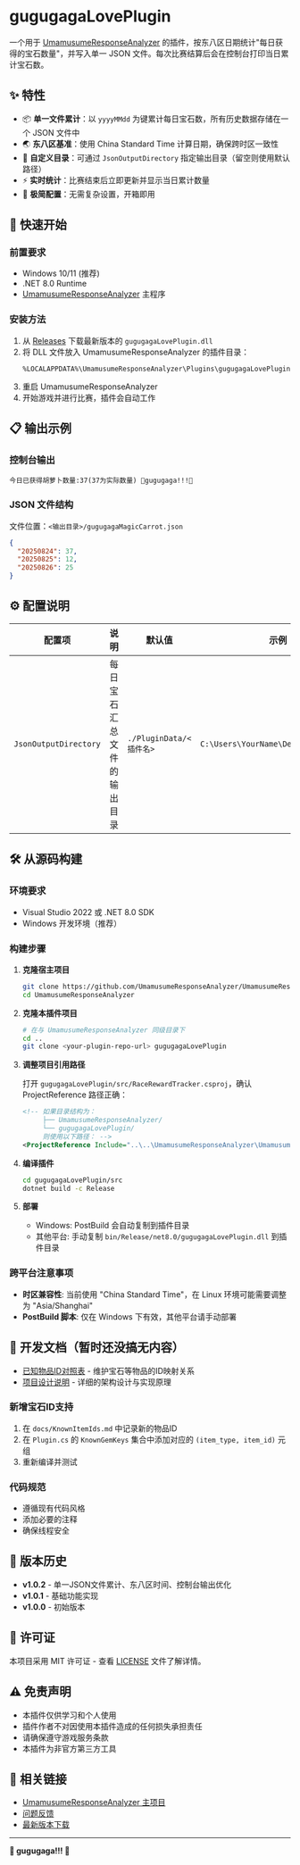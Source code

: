 # gugugagaLovePlugin

一个用于 [UmamusumeResponseAnalyzer](https://github.com/UmamusumeResponseAnalyzer/UmamusumeResponseAnalyzer) 的插件，按东八区日期统计"每日获得的宝石数量"，并写入单一 JSON 文件。每次比赛结算后会在控制台打印当日累计宝石数。

## ✨ 特性

- 📦 **单一文件累计**：以 `yyyyMMdd` 为键累计每日宝石数，所有历史数据存储在一个 JSON 文件中
- 🌏 **东八区基准**：使用 China Standard Time 计算日期，确保跨时区一致性
- 📁 **自定义目录**：可通过 `JsonOutputDirectory` 指定输出目录（留空则使用默认路径）
- ⚡ **实时统计**：比赛结束后立即更新并显示当日累计数量
- 🔧 **极简配置**：无需复杂设置，开箱即用

## 🚀 快速开始

### 前置要求

- Windows 10/11 (推荐)
- .NET 8.0 Runtime
- [UmamusumeResponseAnalyzer](https://github.com/UmamusumeResponseAnalyzer/UmamusumeResponseAnalyzer) 主程序

### 安装方法

1. 从 [Releases](../../releases) 下载最新版本的 `gugugagaLovePlugin.dll`
2. 将 DLL 文件放入 UmamusumeResponseAnalyzer 的插件目录：
   ```
   %LOCALAPPDATA%\UmamusumeResponseAnalyzer\Plugins\gugugagaLovePlugin\
   ```
3. 重启 UmamusumeResponseAnalyzer
4. 开始游戏并进行比赛，插件会自动工作

## 📋 输出示例

### 控制台输出
```
今日已获得胡萝卜数量:37(37为实际数量) 🐧gugugaga!!!🐧
```

### JSON 文件结构
文件位置：`<输出目录>/gugugagaMagicCarrot.json`
```json
{
  "20250824": 37,
  "20250825": 12,
  "20250826": 25
}
```

## ⚙️ 配置说明

| 配置项 | 说明 | 默认值 | 示例 |
|--------|------|--------|------|
| `JsonOutputDirectory` | 每日宝石汇总文件的输出目录 | `./PluginData/<插件名>` | `C:\Users\YourName\Desktop\uma_data` |

## 🛠️ 从源码构建

### 环境要求
- Visual Studio 2022 或 .NET 8.0 SDK
- Windows 开发环境（推荐）

### 构建步骤

1. **克隆宿主项目**
   ```bash
   git clone https://github.com/UmamusumeResponseAnalyzer/UmamusumeResponseAnalyzer.git
   cd UmamusumeResponseAnalyzer
   ```

2. **克隆本插件项目**
   ```bash
   # 在与 UmamusumeResponseAnalyzer 同级目录下
   cd ..
   git clone <your-plugin-repo-url> gugugagaLovePlugin
   ```

3. **调整项目引用路径**
   
   打开 `gugugagaLovePlugin/src/RaceRewardTracker.csproj`，确认 ProjectReference 路径正确：
   
   ```xml
   <!-- 如果目录结构为：
        ├── UmamusumeResponseAnalyzer/
        └── gugugagaLovePlugin/
        则使用以下路径： -->
   <ProjectReference Include="..\..\UmamusumeResponseAnalyzer\UmamusumeResponseAnalyzer\UmamusumeResponseAnalyzer.csproj" />
   ```

4. **编译插件**
   ```bash
   cd gugugagaLovePlugin/src
   dotnet build -c Release
   ```

5. **部署**
   - Windows: PostBuild 会自动复制到插件目录
   - 其他平台: 手动复制 `bin/Release/net8.0/gugugagaLovePlugin.dll` 到插件目录

### 跨平台注意事项

- **时区兼容性**: 当前使用 "China Standard Time"，在 Linux 环境可能需要调整为 "Asia/Shanghai"
- **PostBuild 脚本**: 仅在 Windows 下有效，其他平台请手动部署

## 📖 开发文档（暂时还没搞无内容）

- [已知物品ID对照表](docs/KnownItemIds.md) - 维护宝石等物品的ID映射关系
- [项目设计说明](docs/项目设计.md) - 详细的架构设计与实现原理


### 新增宝石ID支持

1. 在 `docs/KnownItemIds.md` 中记录新的物品ID
2. 在 `Plugin.cs` 的 `KnownGemKeys` 集合中添加对应的 `(item_type, item_id)` 元组
3. 重新编译并测试

### 代码规范

- 遵循现有代码风格
- 添加必要的注释
- 确保线程安全

## 📝 版本历史

- **v1.0.2** - 单一JSON文件累计、东八区时间、控制台输出优化
- **v1.0.1** - 基础功能实现
- **v1.0.0** - 初始版本

## 📄 许可证

本项目采用 MIT 许可证 - 查看 [LICENSE](LICENSE) 文件了解详情。

## ⚠️ 免责声明

- 本插件仅供学习和个人使用
- 插件作者不对因使用本插件造成的任何损失承担责任
- 请确保遵守游戏服务条款
- 本插件为非官方第三方工具

## 🔗 相关链接

- [UmamusumeResponseAnalyzer 主项目](https://github.com/UmamusumeResponseAnalyzer/UmamusumeResponseAnalyzer)
- [问题反馈](../../issues)
- [最新版本下载](../../releases)

---

**🐧 gugugaga!!! 🐧**